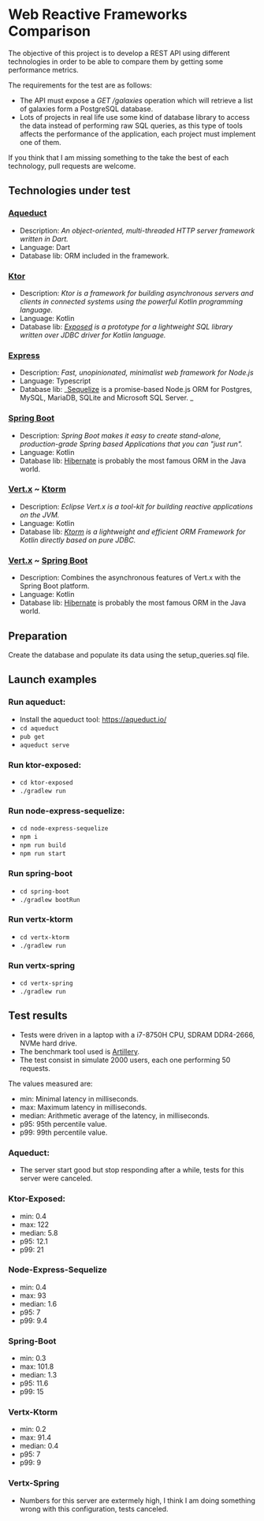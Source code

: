 # Web Reactive Frameworks Comparison

The objective of this project is to develop a REST API using different technologies in order to be able to compare them by getting some performance metrics.

The requirements for the test are as follows:
* The API must expose a *GET /galaxies* operation which will retrieve a list of galaxies form a PostgreSQL database.
* Lots of projects in real life use some kind of database library to access the data instead of performing raw SQL queries, as this type of tools affects the performance of the application, each project must implement one of them.

If you think that I am missing something to the take the best of each technology, pull requests are welcome.

## Technologies under test

### [Aqueduct](https://aqueduct.io/)
* Description: _An object-oriented, multi-threaded HTTP server framework written in Dart._
* Language: Dart
* Database lib: ORM included in the framework.

### [Ktor](https://ktor.io/)
* Description: _Ktor is a framework for building asynchronous servers and clients in connected systems using the powerful Kotlin programming language._
* Language: Kotlin
* Database lib: _[Exposed](https://github.com/JetBrains/Exposed) is a prototype for a lightweight SQL library written over JDBC driver for Kotlin language._

### [Express](https://expressjs.com/)
* Description: _Fast, unopinionated, minimalist web framework for Node.js_
* Language: Typescript
* Database lib: _[Sequelize](https://sequelize.org/) is a promise-based Node.js ORM for Postgres, MySQL, MariaDB, SQLite and Microsoft SQL Server. _

### [Spring Boot](https://spring.io/projects/spring-boot)
* Description: _Spring Boot makes it easy to create stand-alone, production-grade Spring based Applications that you can "just run"._
* Language: Kotlin
* Database lib: [Hibernate](http://hibernate.org/) is probably the most famous ORM in the Java world.

### [Vert.x](http://vertx.io/) ~ [Ktorm](http://vertx.io/)
* Description: _Eclipse Vert.x is a tool-kit for building reactive applications on the JVM._
* Language: Kotlin
* Database lib: _[Ktorm](http://vertx.io/) is a lightweight and efficient ORM Framework for Kotlin directly based on pure JDBC._

### [Vert.x](http://vertx.io/) ~ [Spring Boot](https://spring.io/projects/spring-boot)
* Description: Combines the asynchronous features of Vert.x with the Spring Boot platform.
* Language: Kotlin
* Database lib: [Hibernate](http://hibernate.org/) is probably the most famous ORM in the Java world.

## Preparation

Create the database and populate its data using the setup_queries.sql file.

## Launch examples

### Run aqueduct:
* Install the aqueduct tool: https://aqueduct.io/
* `cd aqueduct`
* `pub get`
* `aqueduct serve`

### Run ktor-exposed:
* `cd ktor-exposed`
* `./gradlew run`

### Run node-express-sequelize:
* `cd node-express-sequelize`
* `npm i`
* `npm run build`
* `npm run start`

### Run spring-boot
* `cd spring-boot`
* `./gradlew bootRun`

### Run vertx-ktorm
* `cd vertx-ktorm`
* `./gradlew run`

### Run vertx-spring
* `cd vertx-spring`
* `./gradlew run`

## Test results

* Tests were driven in a laptop with a i7-8750H CPU, SDRAM DDR4-2666, NVMe hard drive.
* The benchmark tool used is [Artillery](https://artillery.io/).
* The test consist in simulate 2000 users, each one performing 50 requests.

The values measured are:
* min: Minimal latency in milliseconds.
* max: Maximum latency in milliseconds.
* median: Arithmetic average of the latency, in milliseconds.
* p95: 95th percentile value.
* p99: 99th percentile value.

### Aqueduct:
* The server start good but stop responding after a while, tests for this server were canceled.

### Ktor-Exposed:
* min: 0.4
* max: 122
* median: 5.8
* p95: 12.1
* p99: 21

### Node-Express-Sequelize
* min: 0.4
* max: 93
* median: 1.6
* p95: 7
* p99: 9.4

### Spring-Boot
* min: 0.3
* max: 101.8
* median: 1.3
* p95: 11.6
* p99: 15

### Vertx-Ktorm
* min: 0.2
* max: 91.4
* median: 0.4
* p95: 7
* p99: 9

### Vertx-Spring
* Numbers for this server are extermely high, I think I am doing something wrong with this configuration, tests canceled.
